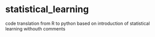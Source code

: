 # statistical_learning
code translation from R to python based on introduction of statistical learning withouth comments
